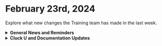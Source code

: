 # February 23rd, 2024

Explore what new changes the Training team has made in the last week.

<details>

<summary><strong>General News and Reminders</strong></summary>

* **Game Tip for the Week:** In an effort to not just talk about Final Fantasy VII Rebirth for the next several months, I'll just ask if anyone is excited about any of the Nintendo Direct Announcements. Let us know in the chat! Otherwise, my tip is... to get Rebirth. :smile:
* **SHOUT OUT** to Brayden, Jeremy, and our very own Tricia Timney for successfully taking our [foundations-certification.md](../../cluck-university/rewst-foundations-10x/foundations-certification.md "mention")Exam, and collecting your prestigious **Certified Rewster** badge in Discord.&#x20;
* For those joining us at **Right of Boom** who couldn't get into the pre-day, we've opened up more seats! You can modify your registration to add our pre-day now!
* Join us in our [Cluck-U Discord channel](https://discord.com/channels/936789089703845988/1121465945295167588) if you have any questions, comments, or concerns!

</details>

<details>

<summary><strong>Cluck U and Documentation Updates</strong></summary>

**What's New at Cluck University?**

* We'd love to get your feedback on our Training and Documentation! [Please fill out this form to let us know how we can improve](https://app.sli.do/event/m8C3AjPUnuDgpkVDmPsQL3)!
* We'd also love to get your [feedback on the Open Mic here](https://app.sli.do/event/9DL7k68NvYk8u1ZWUnWrjY)!
* We've been getting a lot of great feedback on the [201-advanced-automation-concepts.md](../../cluck-university/clean-automation-200-series/201-advanced-automation-concepts.md "mention") and [202-data-types-and-jinja.md](../../cluck-university/clean-automation-200-series/202-data-types-and-jinja.md "mention") courses! So don't forget to sign up once you finish the 100 series!
* [203-better-automation-through-abstraction.md](../../cluck-university/clean-automation-200-series/203-better-automation-through-abstraction.md "mention") is almost complete and will be scheduled soon! After this, the Legendary Eddie Chow will talk about some concepts in this training!

**New & Updated Pages:**

* [feb-16th-2024-pizzas-cooking-in-the-oven.md](../roc-open-mics/feb-16th-2024-pizzas-cooking-in-the-oven.md "mention")Open Mic page added
* [autotask-datto-psa](../../documentation/integrations/psa/autotask-datto-psa/ "mention")page updated with new link to Datto's Documentation
* [adding-a-new-client-to-rewst.md](../../documentation/user-management/adding-a-new-client-to-rewst.md "mention")page updated to reflect accurate steps

</details>

